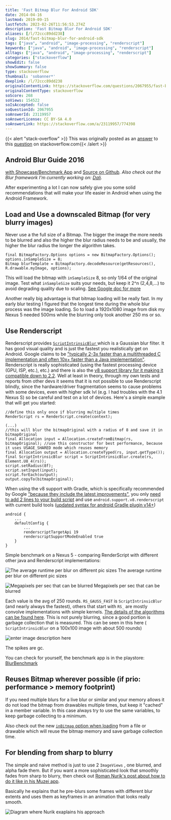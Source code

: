 ```yaml
---
title: 'Fast Bitmap Blur For Android SDK'
date: 2014-04-16
lastmod: 2019-09-15
lastfetch: 2023-02-26T11:56:53.274Z
description: 'Fast Bitmap Blur For Android SDK'
aliases: [/l/72ccc89dd238]
slug: 2014/fast-bitmap-blur-for-android-sdk
tags: ["java", "android", "image-processing", "renderscript"]
keywords: ["java", "android", "image-processing", "renderscript"]
alltags: ["java", "android", "image-processing", "renderscript"]
categories: ["stackoverflow"]
showEdit: false 
showSummary: false 
type: stackoverflow 
thumbnail: 'sobanner*' 
deeplink: /l/72ccc89dd238
originalContentLink: https://stackoverflow.com/questions/2067955/fast-bitmap-blur-for-android-sdk
originalContentType: stackoverflow
soScore: 268
soViews: 154522
soIsAccepted: false
soQuestionId: 2067955
soAnswerId: 23119957
soAnswerLicense: CC BY-SA 4.0
soAnswerLink: https://stackoverflow.com/a/23119957/774398
---
```


{{< alert "stack-overflow" >}} This was originally posted as an [answer](https://stackoverflow.com/a/23119957/774398) to this [question](https://stackoverflow.com/questions/2067955/fast-bitmap-blur-for-android-sdk)  on stackoverflow.com{{< /alert >}}

Android Blur Guide 2016
-----------------------

[with Showcase/Benchmark App](https://play.google.com/store/apps/details?id=at.favre.app.blurbenchmark) and [Source on Github](https://github.com/patrickfav/BlurTestAndroid). _Also check out the Blur framework I'm currently working on: [Dali](https://github.com/patrickfav/Dali)._

After experimenting a lot I can now safely give you some solid recommendations that will make your life easier in Android when using the Android Framework.

Load and Use a downscaled Bitmap (for very blurry images)
---------------------------------------------------------

Never use a the full size of a Bitmap. The bigger the image the more needs to be blurred and also the higher the blur radius needs to be and usually, the higher the blur radius the longer the algorithm takes.

```
final BitmapFactory.Options options = new BitmapFactory.Options();
options.inSampleSize = 8;
Bitmap blurTemplate = BitmapFactory.decodeResource(getResources(), R.drawable.myImage, options);

```

This will load the bitmap with  `inSampleSize`  8, so only 1/64 of the original image. Test what  `inSampleSize`  suits your needs, but keep it 2^n (2,4,8,...) to avoid degrading quality due to scaling. [See Google doc for more](http://developer.android.com/training/displaying-bitmaps/load-bitmap.html#load-bitmap)

Another really big advantage is that bitmap loading will be really fast. In my early blur testing I figured that the longest time during the whole blur process was the image loading. So to load a 1920x1080 image from disk my Nexus 5 needed 500ms while the blurring only took another 250 ms or so.

Use Renderscript
----------------

Renderscript provides [ `ScriptIntrinsicBlur` ](http://developer.android.com/reference/android/renderscript/ScriptIntrinsicBlur.html) which is a Gaussian blur filter. It has good visual quality and is just the fastest you realistically get on Android. Google claims to be ["typically 2-3x faster than a multithreaded C implementation and often 10x+ faster than a Java implementation"](http://android-developers.blogspot.co.at/2013/08/renderscript-intrinsics.html). Renderscript is really sophisticated (using the fastest processing device (GPU, ISP, etc.), etc.) and there is also the [v8 support library for it making it compatible down to 2.2](http://developer.android.com/guide/topics/renderscript/compute.html#access-rs-apis). Well at least in theory, through my own tests and reports from other devs it seems that it is not possible to use Renderscript blindly, since the hardware/driver fragmentation seems to cause problems with some devices, even with higher sdk lvl (e.g. I had troubles with the 4.1 Nexus S) so be careful and test on a lot of devices. Here's a simple example that will get you started:

```
//define this only once if blurring multiple times
RenderScript rs = RenderScript.create(context);

(...)
//this will blur the bitmapOriginal with a radius of 8 and save it in bitmapOriginal
final Allocation input = Allocation.createFromBitmap(rs, bitmapOriginal); //use this constructor for best performance, because it uses USAGE_SHARED mode which reuses memory
final Allocation output = Allocation.createTyped(rs, input.getType());
final ScriptIntrinsicBlur script = ScriptIntrinsicBlur.create(rs, Element.U8_4(rs));
script.setRadius(8f);
script.setInput(input);
script.forEach(output);
output.copyTo(bitmapOriginal);

```

When using the v8 support with Gradle, which is specifically recommended by Google ["because they include the latest improvements"](http://developer.android.com/guide/topics/renderscript/compute.html#access-rs-apis), you only [need to add 2 lines to your build script](http://android-developers.blogspot.co.at/2013/09/renderscript-in-android-support-library.html) and use  `android.support.v8.renderscript`  with current build tools ([updated syntax for android Gradle plugin v14+](http://tools.android.com/tech-docs/new-build-system))

```
android {
    ...
    defaultConfig {
        ...
        renderscriptTargetApi 19
        renderscriptSupportModeEnabled true
    }
}

```

Simple benchmark on a Nexus 5 - comparing RenderScript with different other java and Renderscript implementations:

![The average runtime per blur on different pic sizes](so_b2e0b30479865cfe2a857591.png) The average runtime per blur on different pic sizes

![Megapixels per sec that can be blurred](so_705a00afc6d47ab214018be9.png) Megapixels per sec that can be blurred

Each value is the avg of 250 rounds.  `RS_GAUSS_FAST`  is  `ScriptIntrinsicBlur`  (and nearly always the fastest), others that start with  `RS_`  are mostly convolve implementations with simple kernels. [The details of the algorithms can be found here](https://github.com/patrickfav/BlurTestAndroid). This is not purely blurring, since a good portion is garbage collection that is measured. This can be seen in this here ( `ScriptIntrinsicBlur`  on a 100x100 image with about 500 rounds)

![enter image description here](so_51d0c52ac6f3eb3daa4fab9b.png)

The spikes are gc.

You can check for yourself, the benchmark app is in the playstore: [BlurBenchmark](https://play.google.com/store/apps/details?id=at.favre.app.blurbenchmark)

Reuses Bitmap wherever possible (if prio: performance > memory footprint)
-------------------------------------------------------------------------

If you need multiple blurs for a live blur or similar and your memory allows it do not load the bitmap from drawables multiple times, but keep it "cached" in a member variable. In this case always try to use the same variables, to keep garbage collecting to a minimum.

Also check out the new [ `inBitmap`  option when loading](http://developer.android.com/training/displaying-bitmaps/manage-memory.html#inBitmap) from a file or drawable which will reuse the bitmap memory and save garbage collection time.

For blending from sharp to blurry
---------------------------------

The simple and naive method is just to use 2  `ImageViews` , one blurred, and alpha fade them. But if you want a more sophisticated look that smoothly fades from sharp to blurry, then check out [Roman Nurik's post about how to do it like in his Muzei app](https://plus.google.com/+RomanNurik/posts/2sTQ1X2Cb2Z).

Basically he explains that he pre-blurs some frames with different blur extents and uses them as keyframes in an animation that looks really smooth.

![Diagram where Nurik exaplains his approach](so_9eae5ef2fbbbd2a69ca29d6d.png)